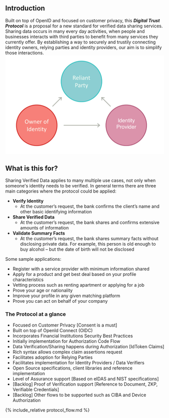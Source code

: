 ## Introduction
Built on top of OpenID and focused on customer privacy, this ***Digital Trust Protocol*** is a proposal for a new standard for verified data sharing services.
Sharing data occurs in many every day activities, when people and businesses interacts with third parties to benefit from many services they currently
offer.
By establishing a way to securely and trustily connecting identity owners, relying parties and identity providers, our aim is to simplify those interactions.
![Triangle](../images/triangle.png "Triangle")

## What is this for?
Sharing Verified Data applies to many multiple use cases, not only when someone's identity needs to be verified. In general terms there are three main categories where the protocol could be applied:

- **Verify Identity**
  * At the customer’s request, the bank confirms the client’s name and other basic identifying information
- **Share Verified Data**
  * At the customer’s request, the bank shares and confirms extensive amounts of information
- **Validate Summary Facts**
  * At the customer’s request, the bank shares summary facts without disclosing private data. For example, this person is old enough to buy
alcohol – but the date of birth will not be disclosed

Some sample applications:

- Register with a service provider with minimum information shared
- Apply for a product and get best deal based on your profile characteristics
- Vetting process such as renting apartment or applying for a job
- Prove your age or nationality
- Improve your profile in any given matching platform
- Prove you can act on behalf of your company

### The Protocol at a glance

- Focused on Customer Privacy [Consent is a must]
- Built on top of OpenId Connect (OIDC)
- Incorporates Financial Institutions Security Best Practices
- Initially implementation for Authorization Code Flow
- Data Verification/Sharing happens during Authorization [IdToken Claims]
- Rich syntax allows complex claim assertions request
- Facilitates adoption for Relying Parties
- Facilitates implementation for Identity Providers / Data Verifiers
- Open Source specifications, client libraries and reference implementation
- Level of Assurance support [Based on eIDAS and NIST specifications]
- [Backlog] Proof of Verification support [Reference to Document, ZKP, Verifiable Credentials]
- [Backlog] Other flows to be supported such as CIBA and Device Authorization

{% include_relative protocol_flow.md %}
